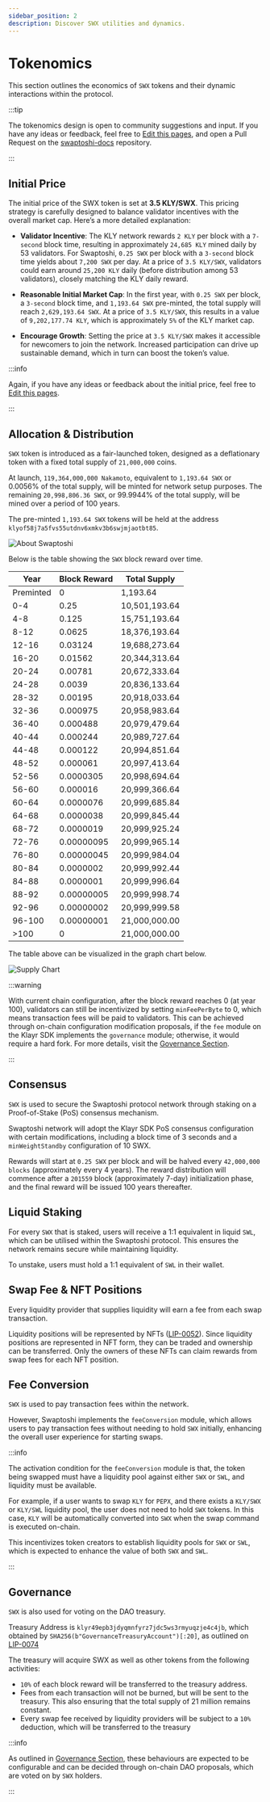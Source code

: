 ```yaml
---
sidebar_position: 2
description: Discover SWX utilities and dynamics.
---
```


# Tokenomics

This section outlines the economics of `SWX` tokens and their dynamic interactions within the protocol.

:::tip

The tokenomics design is open to community suggestions and input. If you have any ideas or feedback, feel free to [Edit this pages](https://github.com/swaptoshi/swaptoshi-docs/edit/main/content/introduction/tokenomics.md), and open a Pull Request on the [swaptoshi-docs](https://github.com/swaptoshi/swaptoshi-docs) repository.

:::

## Initial Price

The initial price of the SWX token is set at **3.5 KLY/SWX**. This pricing strategy is carefully designed to balance validator incentives with the overall market cap. Here’s a more detailed explanation:

- **Validator Incentive**: The KLY network rewards `2 KLY` per block with a `7-second` block time, resulting in approximately `24,685 KLY` mined daily by 53 validators. For Swaptoshi, `0.25 SWX` per block with a `3-second` block time yields about `7,200 SWX` per day. At a price of `3.5 KLY/SWX`, validators could earn around `25,200 KLY` daily (before distribution among 53 validators), closely matching the KLY daily reward.

- **Reasonable Initial Market Cap**: In the first year, with `0.25 SWX` per block, a `3-second` block time, and `1,193.64 SWX` pre-minted, the total supply will reach `2,629,193.64 SWX`. At a price of `3.5 KLY/SWX`, this results in a value of `9,202,177.74 KLY`, which is approximately `5%` of the KLY market cap.

- **Encourage Growth**: Setting the price at `3.5 KLY/SWX` makes it accessible for newcomers to join the network. Increased participation can drive up sustainable demand, which in turn can boost the token’s value.

:::info

Again, if you have any ideas or feedback about the initial price, feel free to [Edit this pages](https://github.com/swaptoshi/swaptoshi-docs/edit/main/content/introduction/tokenomics.md).

:::

## Allocation & Distribution

`SWX` token is introduced as a fair-launched token, designed as a deflationary token with a fixed total supply of `21,000,000` coins.

At launch, `119,364,000,000 Nakamoto`, equivalent to `1,193.64 SWX` or 0.0056% of the total supply, will be minted for network setup purposes. The remaining `20,998,806.36 SWX`, or 99.9944% of the total supply, will be mined over a period of 100 years.

The pre-minted `1,193.64 SWX` tokens will be held at the address `klyof58j7a5fvs55utdnv6xmkv3b6swjmjaotbt85`.

![About Swaptoshi](./img/distribution-pie.png)

Below is the table showing the `SWX` block reward over time.

| Year      | Block Reward | Total Supply  |
| --------- | ------------ | ------------- |
| Preminted | 0            | 1,193.64      |
| 0-4       | 0.25         | 10,501,193.64 |
| 4-8       | 0.125        | 15,751,193.64 |
| 8-12      | 0.0625       | 18,376,193.64 |
| 12-16     | 0.03124      | 19,688,273.64 |
| 16-20     | 0.01562      | 20,344,313.64 |
| 20-24     | 0.00781      | 20,672,333.64 |
| 24-28     | 0.0039       | 20,836,133.64 |
| 28-32     | 0.00195      | 20,918,033.64 |
| 32-36     | 0.000975     | 20,958,983.64 |
| 36-40     | 0.000488     | 20,979,479.64 |
| 40-44     | 0.000244     | 20,989,727.64 |
| 44-48     | 0.000122     | 20,994,851.64 |
| 48-52     | 0.000061     | 20,997,413.64 |
| 52-56     | 0.0000305    | 20,998,694.64 |
| 56-60     | 0.000016     | 20,999,366.64 |
| 60-64     | 0.0000076    | 20,999,685.84 |
| 64-68     | 0.0000038    | 20,999,845.44 |
| 68-72     | 0.0000019    | 20,999,925.24 |
| 72-76     | 0.00000095   | 20,999,965.14 |
| 76-80     | 0.00000045   | 20,999,984.04 |
| 80-84     | 0.0000002    | 20,999,992.44 |
| 84-88     | 0.0000001    | 20,999,996.64 |
| 88-92     | 0.00000005   | 20,999,998.74 |
| 92-96     | 0.00000002   | 20,999,999.58 |
| 96-100    | 0.00000001   | 21,000,000.00 |
| >100      | 0            | 21,000,000.00 |

The table above can be visualized in the graph chart below.

![Supply Chart](./img/supply-chart.png)

:::warning

With current chain configuration, after the block reward reaches 0 (at year 100), validators can still be incentivized by setting `minFeePerByte` to 0, which means transaction fees will be paid to validators. This can be achieved through on-chain configuration modification proposals, if the `fee` module on the Klayr SDK implements the `governance` module; otherwise, it would require a hard fork. For more details, visit the [Governance Section](./governance.md).

:::

## Consensus

`SWX` is used to secure the Swaptoshi protocol network through staking on a Proof-of-Stake (PoS) consensus mechanism.

Swaptoshi network will adopt the Klayr SDK PoS consensus configuration with certain modifications, including a block time of 3 seconds and a `minWeightStandby` configuration of 10 SWX.

Rewards will start at `0.25 SWX` per block and will be halved every `42,000,000 blocks` (approximately every 4 years). The reward distribution will commence after a `201559` block (approximately 7-day) initialization phase, and the final reward will be issued 100 years thereafter.

## Liquid Staking

For every `SWX` that is staked, users will receive a 1:1 equivalent in liquid `SWL`, which can be utilised within the Swaptoshi protocol. This ensures the network remains secure while maintaining liquidity.

To unstake, users must hold a 1:1 equivalent of `SWL` in their wallet.

## Swap Fee & NFT Positions

Every liquidity provider that supplies liquidity will earn a fee from each swap transaction.

Liquidity positions will be represented by NFTs ([LIP-0052](https://github.com/klayrHQ/lips/blob/main/proposals/lip-0052.md)). Since liquidity positions are represented in NFT form, they can be traded and ownership can be transferred. Only the owners of these NFTs can claim rewards from swap fees for each NFT position.

## Fee Conversion

`SWX` is used to pay transaction fees within the network.

However, Swaptoshi implements the `feeConversion` module, which allows users to pay transaction fees without needing to hold `SWX` initially, enhancing the overall user experience for starting swaps.

:::info

The activation condition for the `feeConversion` module is that, the token being swapped must have a liquidity pool against either `SWX` or `SWL`, and liquidity must be available.

For example, if a user wants to swap `KLY` for `PEPX`, and there exists a `KLY/SWX` or `KLY/SWL` liquidity pool, the user does not need to hold `SWX` tokens. In this case, `KLY` will be automatically converted into `SWX` when the swap command is executed on-chain.

This incentivizes token creators to establish liquidity pools for `SWX` or `SWL`, which is expected to enhance the value of both `SWX` and `SWL`.

:::

## Governance

`SWX` is also used for voting on the DAO treasury.

Treasury Address is `klyr49epb3jdyqmnfyrz7jdc5ws3rmyuqzje4c4jb`, which obtained by `SHA256(b"GovernanceTreasuryAccount")[:20]`, as outlined on [LIP-0074](https://github.com/klayrHQ/lips/blob/main/proposals/lip-0074.md)

The treasury will acquire SWX as well as other tokens from the following activities:

- `10%` of each block reward will be transferred to the treasury address.
- Fees from each transaction will not be burned, but will be sent to the treasury. This also ensuring that the total supply of 21 million remains constant.
- Every swap fee received by liquidity providers will be subject to a `10%` deduction, which will be transferred to the treasury

:::info

As outlined in [Governance Section](./governance.md), these behaviours are expected to be configurable and can be decided through on-chain DAO proposals, which are voted on by `SWX` holders.

:::
